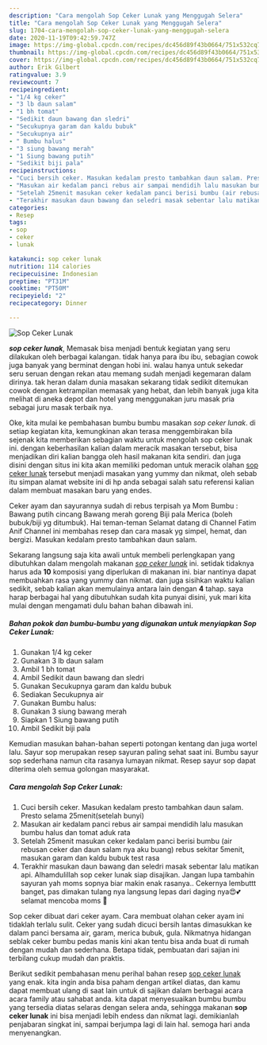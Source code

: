 ```yaml
---
description: "Cara mengolah Sop Ceker Lunak yang Menggugah Selera"
title: "Cara mengolah Sop Ceker Lunak yang Menggugah Selera"
slug: 1704-cara-mengolah-sop-ceker-lunak-yang-menggugah-selera
date: 2020-11-19T09:42:59.747Z
image: https://img-global.cpcdn.com/recipes/dc456d89f43b0664/751x532cq70/sop-ceker-lunak-foto-resep-utama.jpg
thumbnail: https://img-global.cpcdn.com/recipes/dc456d89f43b0664/751x532cq70/sop-ceker-lunak-foto-resep-utama.jpg
cover: https://img-global.cpcdn.com/recipes/dc456d89f43b0664/751x532cq70/sop-ceker-lunak-foto-resep-utama.jpg
author: Erik Gilbert
ratingvalue: 3.9
reviewcount: 7
recipeingredient:
- "1/4 kg ceker"
- "3 lb daun salam"
- "1 bh tomat"
- "Sedikit daun bawang dan sledri"
- "Secukupnya garam dan kaldu bubuk"
- "Secukupnya air"
- " Bumbu halus"
- "3 siung bawang merah"
- "1 Siung bawang putih"
- "Sedikit biji pala"
recipeinstructions:
- "Cuci bersih ceker. Masukan kedalam presto tambahkan daun salam. Presto selama 25menit(setelah bunyi)"
- "Masukan air kedalam panci rebus air sampai mendidih lalu masukan bumbu halus dan tomat aduk rata"
- "Setelah 25menit masukan ceker kedalam panci berisi bumbu (air rebusan ceker dan daun salam nya aku buang) rebus sekitar 5menit, masukan garam dan kaldu bubuk test rasa"
- "Terakhir masukan daun bawang dan seledri masak sebentar lalu matikan api. Alhamdulillah sop ceker lunak siap disajikan. Jangan lupa tambahin sayuran yah moms sopnya biar makin enak rasanya.. Cekernya lembuttt banget, pas dimakan tulang nya langsung lepas dari daging nya😍💕 selamat mencoba moms 🤗"
categories:
- Resep
tags:
- sop
- ceker
- lunak

katakunci: sop ceker lunak 
nutrition: 114 calories
recipecuisine: Indonesian
preptime: "PT31M"
cooktime: "PT50M"
recipeyield: "2"
recipecategory: Dinner

---
```



![Sop Ceker Lunak](https://img-global.cpcdn.com/recipes/dc456d89f43b0664/751x532cq70/sop-ceker-lunak-foto-resep-utama.jpg)

<b><i>sop ceker lunak</i></b>, Memasak bisa menjadi bentuk kegiatan yang seru dilakukan oleh berbagai kalangan. tidak hanya para ibu ibu, sebagian cowok juga banyak yang berminat dengan hobi ini. walau hanya untuk sekedar seru seruan dengan rekan atau memang sudah menjadi kegemaran dalam dirinya. tak heran dalam dunia masakan sekarang tidak sedikit ditemukan cowok dengan ketrampilan memasak yang hebat, dan lebih banyak juga kita melihat di aneka depot dan hotel yang menggunakan juru masak pria sebagai juru masak terbaik nya.

Oke, kita mulai ke pembahasan bumbu bumbu masakan <i>sop ceker lunak</i>. di setiap kegiatan kita, kemungkinan akan terasa menggembirakan bila sejenak kita memberikan sebagian waktu untuk mengolah sop ceker lunak ini. dengan keberhasilan kalian dalam meracik masakan tersebut, bisa menjadikan diri kalian bangga oleh hasil makanan kita sendiri. dan juga disini dengan situs ini kita akan memiliki pedoman untuk meracik olahan <u>sop ceker lunak</u> tersebut menjadi masakan yang yummy dan nikmat, oleh sebab itu simpan alamat website ini di hp anda sebagai salah satu referensi kalian dalam membuat masakan baru yang endes.

Ceker ayam dan sayurannya sudah di rebus terpisah ya Mom Bumbu : Bawang putih cincang Bawang merah goreng Biji pala Merica (boleh bubuk/biji yg ditumbuk). Hai teman-teman Selamat datang di Channel Fatim Anif Channel ini membahas resep dan cara masak yg simpel, hemat, dan bergizi. Masukan kedalam presto tambahkan daun salam.


Sekarang langsung saja kita awali untuk membeli perlengkapan yang dibutuhkan dalam mengolah makanan <u><i>sop ceker lunak</i></u> ini. setidak tidaknya harus ada <b>10</b> komposisi yang diperlukan di makanan ini. biar nantinya dapat membuahkan rasa yang yummy dan nikmat. dan juga sisihkan waktu kalian sedikit, sebab kalian akan memulainya antara lain dengan <b>4</b> tahap. saya harap berbagai hal yang dibutuhkan sudah kita punyai disini, yuk mari kita mulai dengan mengamati dulu bahan bahan dibawah ini.

<!--inarticleads1-->

##### Bahan pokok dan bumbu-bumbu yang digunakan untuk menyiapkan Sop Ceker Lunak:

1. Gunakan 1/4 kg ceker
1. Gunakan 3 lb daun salam
1. Ambil 1 bh tomat
1. Ambil Sedikit daun bawang dan sledri
1. Gunakan Secukupnya garam dan kaldu bubuk
1. Sediakan Secukupnya air
1. Gunakan  Bumbu halus:
1. Gunakan 3 siung bawang merah
1. Siapkan 1 Siung bawang putih
1. Ambil Sedikit biji pala


Kemudian masukan bahan-bahan seperti potongan kentang dan juga wortel lalu. Sayur sop merupakan resep sayuran paling sehat saat ini. Bumbu sayur sop sederhana namun cita rasanya lumayan nikmat. Resep sayur sop dapat diterima oleh semua golongan masyarakat. 

<!--inarticleads2-->

##### Cara mengolah Sop Ceker Lunak:

1. Cuci bersih ceker. Masukan kedalam presto tambahkan daun salam. Presto selama 25menit(setelah bunyi)
1. Masukan air kedalam panci rebus air sampai mendidih lalu masukan bumbu halus dan tomat aduk rata
1. Setelah 25menit masukan ceker kedalam panci berisi bumbu (air rebusan ceker dan daun salam nya aku buang) rebus sekitar 5menit, masukan garam dan kaldu bubuk test rasa
1. Terakhir masukan daun bawang dan seledri masak sebentar lalu matikan api. Alhamdulillah sop ceker lunak siap disajikan. Jangan lupa tambahin sayuran yah moms sopnya biar makin enak rasanya.. Cekernya lembuttt banget, pas dimakan tulang nya langsung lepas dari daging nya😍💕 selamat mencoba moms 🤗


Sop ceker dibuat dari ceker ayam. Cara membuat olahan ceker ayam ini tidaklah terlalu sulit. Ceker yang sudah dicuci bersih lantas dimasukkan ke dalam panci bersama air, garam, merica bubuk, gula. Nikmatnya hidangan seblak ceker bumbu pedas manis kini akan tentu bisa anda buat di rumah dengan mudah dan sederhana. Betapa tidak, pembuatan dari sajian ini terbilang cukup mudah dan praktis. 

Berikut sedikit pembahasan menu perihal bahan resep <u>sop ceker lunak</u> yang enak. kita ingin anda bisa paham dengan artikel diatas, dan kamu dapat membuat ulang di saat lain untuk di sajikan dalam berbagai acara acara family atau sahabat anda. kita dapat menyesuaikan bumbu bumbu yang tersedia diatas selaras dengan selera anda, sehingga makanan <b>sop ceker lunak</b> ini bisa menjadi lebih endess dan nikmat lagi. demikianlah penjabaran singkat ini, sampai berjumpa lagi di lain hal. semoga hari anda menyenangkan.
